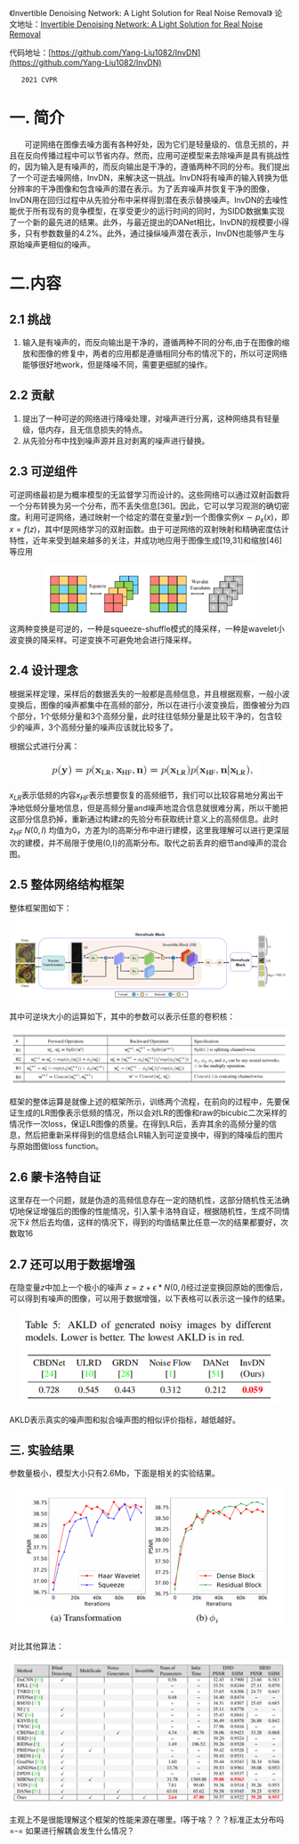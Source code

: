 《Invertible Denoising Network: A Light Solution for Real Noise Removal》
论文地址：[Invertible Denoising Network: A Light Solution for Real Noise Removal](https://arxiv.org/pdf/2104.10546v1.pdf) 

代码地址：[https://github.com/Yang-Liu1082/InvDN](https://github.com/Yang-Liu1082/InvDN)

       2021 CVPR

# 一. 简介
&nbsp;&nbsp;&nbsp;&nbsp;&nbsp;&nbsp;&nbsp;可逆网络在图像去噪方面有各种好处，因为它们是轻量级的、信息无损的，并且在反向传播过程中可以节省内存。然而，应用可逆模型来去除噪声是具有挑战性的，因为输入是有噪声的，而反向输出是干净的，遵循两种不同的分布。我们提出了一个可逆去噪网络，InvDN，来解决这一挑战。InvDN将有噪声的输入转换为低分辨率的干净图像和包含噪声的潜在表示。为了丢弃噪声并恢复干净的图像，InvDN用在回归过程中从先验分布中采样得到潜在表示替换噪声。InvDN的去噪性能优于所有现有的竞争模型，在享受更少的运行时间的同时，为SIDD数据集实现了一个新的最先进的结果。此外，与最近提出的DANet相比，InvDN的规模要小得多，只有参数数量的4.2%。此外，通过操纵噪声潜在表示，InvDN也能够产生与原始噪声更相似的噪声。

# 二.内容
## 2.1 挑战
1. 输入是有噪声的，而反向输出是干净的，遵循两种不同的分布,由于在图像的缩放和图像的修复中，两者的应用都是遵循相同分布的情况下的，所以可逆网络能够很好地work，但是降噪不同，需要更细腻的操作。


## 2.2 贡献
1. 提出了一种可逆的网络进行降噪处理，对噪声进行分离，这种网络具有轻量级，低内存，且无信息损失的特点。
2. 从先验分布中找到噪声源并且对剥离的噪声进行替换。

## 2.3 可逆组件

可逆网络最初是为概率模型的无监督学习而设计的。这些网络可以通过双射函数将一个分布转换为另一个分布，而不丢失信息[36]。因此，它可以学习观测的确切密度。利用可逆网络，通过映射一个给定的潜在变量$z$到一个图像实例$x∼p_x(x)$，即$x=f(z)$，其中f是网络学习的双射函数。由于可逆网络的双射映射和精确密度估计特性，近年来受到越来越多的关注，并成功地应用于图像生成[19,31]和缩放[46]等应用
<div align=center> <img src="../../img/20220308_5.png" style="zoom:70%;" /></div>
这两种变换是可逆的，一种是squeeze-shuffle模式的降采样，一种是wavelet小波变换的降采样。可逆变换不可避免地会进行降采样。

## 2.4 设计理念

根据采样定理，采样后的数据丢失的一般都是高频信息，并且根据观察，一般小波变换后，图像的噪声都集中在高频的部分，所以在进行小波变换后，图像被分为四个部分，1个低频分量和3个高频分量，此时往往低频分量是比较干净的，包含较少的噪声，3个高频分量的噪声应该就比较多了。

根据公式进行分离：
<div align=center> <img src="../../img/20220308_6.png" style="zoom:90%;" /></div>

$x_{LR}$表示低频的内容$x_{HF}$表示想要恢复的高频细节，我们可以比较容易地分离出干净地低频分量地信息，但是高频分量and噪声地混合信息就很难分离，所以干脆把这部分信息扔掉，重新通过构建z的先验分布获取统计意义上的高频信息。此时$z_{HF}~N(0,I)$ 均值为0，方差为I的高斯分布中进行建模，这里我理解可以进行更深层次的建模，并不局限于使用(0,I)的高斯分布。取代之前丢弃的细节and噪声的混合图。


## 2.5 整体网络结构框架
整体框架图如下：

<div align=center> <img src="../../img/20220308_7.png" style="zoom:90%;" /></div>

其中可逆块大小的运算如下，其中的参数可以表示任意的卷积核：

<div align=center> <img src="../../img/20220308_8.png" style="zoom:90%;" /></div>

框架的整体运算是就像上述的框架所示，训练两个流程，在前向的过程中，先要保证生成的LR图像表示低频的情况，所以会对LR的图像和raw的bicubic二次采样的情况作一次loss，保证LR图像的质量。在得到LR后，丢弃其余的高频分量的信息，然后把重新采样得到的信息结合LR输入到可逆变换中，得到的降噪后的图片与原始图做loss function。

## 2.6 蒙卡洛特自证

这里存在一个问题，就是伪造的高频信息存在一定的随机性，这部分随机性无法确切地保证增强后的图像的性能情况，引入蒙卡洛特自证，根据随机性，生成不同情况下$\hat{x}$ 然后去均值，这样的情况下，得到的均值结果比任意一次的结果都要好，次数取16

## 2.7 还可以用于数据增强

在隐变量$z$中加上一个极小的噪声 $z=z+\epsilon*N(0,I)$经过逆变换回原始的图像后，可以得到有噪声的图像，可以用于数据增强，以下表格可以表示这一操作的结果。
<div align=center> <img src="../../img/20220308_11.png" style="zoom:90%;" /></div>

AKLD表示真实的噪声图和拟合噪声图的相似评价指标，越低越好。

## 三. 实验结果
参数量极小，模型大小只有2.6Mb，下面是相关的实验结果。
<div align=center> <img src="../../img/20220308_9.png" style="zoom:90%;" /></div>

对比其他算法：

<div align=center> <img src="../../img/20220308_10.png" style="zoom:90%;" /></div>

主观上不是很能理解这个框架的性能来源在哪里。I等于啥？？？标准正太分布吗=-= 如果进行解耦会发生什么情况？